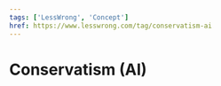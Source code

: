 ```yaml
---
tags: ['LessWrong', 'Concept']
href: https://www.lesswrong.com/tag/conservatism-ai
---
```


# Conservatism (AI)
